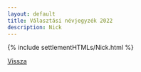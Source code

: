 ```yaml
---
layout: default
title: Választási névjegyzék 2022
description: Nick
---
```


{% include settlementHTMLs/Nick.html %}

[Vissza](../)